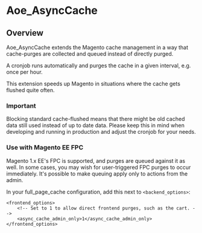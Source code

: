 # Aoe_AsyncCache

## Overview

Aoe_AsyncCache extends the Magento cache management in a way that cache-purges are collected and queued instead of directly purged.

A cronjob runs automatically and purges the cache in a given interval, e.g. once per hour.

This extension speeds up Magento in situations where the cache gets flushed quite often.

### Important

Blocking standard cache-flushed means that there might be old cached data still used instead of up to date data. Please keep this in mind when developing and running in production and adjust the cronjob for your needs.

### Use with Magento EE FPC

Magento 1.x EE's FPC is supported, and purges are queued against it as well.  In some cases, you may wish for user-triggered FPC purges to occur immediately.  It's possible to make queuing apply only to actions from the admin.

In your full_page_cache configuration, add this next to `<backend_options>`:

    <frontend_options>
        <!-- Set to 1 to allow direct frontend purges, such as the cart. -->
        <async_cache_admin_only>1</async_cache_admin_only>
    </frontend_options>
